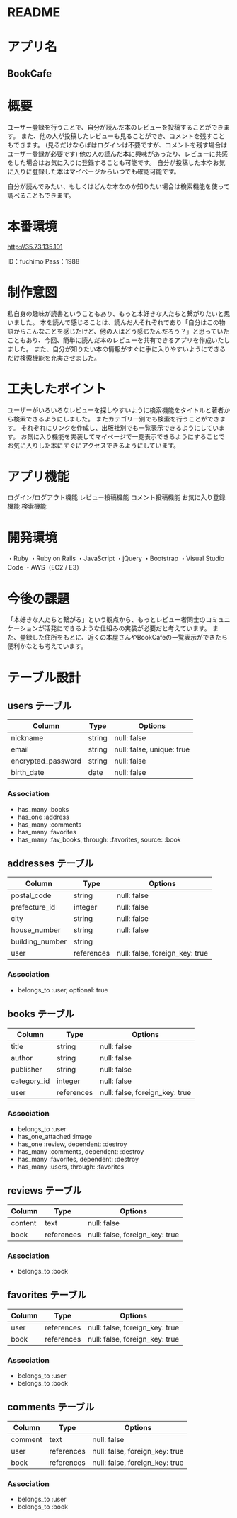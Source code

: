 # README

# アプリ名
## BookCafe

# 概要

ユーザー登録を行うことで、自分が読んだ本のレビューを投稿することができます。
また、他の人が投稿したレビューも見ることができ、コメントを残すこともできます。
(見るだけならばはログインは不要ですが、コメントを残す場合はユーザー登録が必要です)
他の人の読んだ本に興味があったり、レビューに共感をした場合はお気に入りに登録することも可能です。
自分が投稿した本やお気に入りに登録した本はマイページからいつでも確認可能です。

自分が読んでみたい、もしくはどんな本なのか知りたい場合は検索機能を使って調べることもできます。

# 本番環境
http://35.73.135.101

ID：fuchimo
Pass：1988

# 制作意図

私自身の趣味が読書ということもあり、もっと本好きな人たちと繋がりたいと思いました。
本を読んで感じることは、読んだ人それぞれであり「自分はこの物語からこんなことを感じたけど、他の人はどう感じたんだろう？」と思っていたこともあり、今回、簡単に読んだ本のレビューを共有できるアプリを作成いたしました。
また、自分が知りたい本の情報がすぐに手に入りやすいようにできるだけ検索機能を充実させました。

# 工夫したポイント
ユーザーがいろいろなレビューを探しやすいように検索機能をタイトルと著者から検索できるようにしました。
またカテゴリー別でも検索を行うことができます。
それぞれにリンクを作成し、出版社別でも一覧表示できるようにしています。
お気に入り機能を実装してマイページで一覧表示できるようにすることでお気に入りした本にすぐにアクセスできるようにしています。

# アプリ機能
ログイン/ログアウト機能
レビュー投稿機能
コメント投稿機能
お気に入り登録機能
検索機能


# 開発環境
・Ruby
・Ruby on Rails 
・JavaScript
・jQuery
・Bootstrap
・Visual Studio Code
・AWS（EC2 / E3）

# 今後の課題
「本好きな人たちと繋がる」という観点から、もっとレビュー者同士のコミュニケーションが活発にできるような仕組みの実装が必要だと考えています。
また、登録した住所をもとに、近くの本屋さんやBookCafeの一覧表示ができたら便利かなとも考えています。


# テーブル設計

## users テーブル

| Column             | Type   | Options                   |
| ------------------ | ------ | ------------------------- |
| nickname           | string | null: false               |
| email              | string | null: false, unique: true |
| encrypted_password | string | null: false               |
| birth_date         | date   | null: false               |

### Association

- has_many :books
- has_one :address
- has_many :comments
- has_many :favorites
- has_many :fav_books, through: :favorites, source: :book

## addresses テーブル

| Column          | Type       | Options                        |
| --------------- | ---------- | ------------------------------ |
| postal_code     | string     | null: false                    |
| prefecture_id   | integer    | null: false                    |
| city            | string     | null: false                    |
| house_number    | string     | null: false                    |
| building_number | string     |                                |
| user            | references | null: false, foreign_key: true |

### Association

- belongs_to :user, optional: true

## books テーブル

| Column      | Type       | Options                        |
| ----------- | ---------- | ------------------------------ |
| title       | string     | null: false                    |
| author      | string     | null: false                    |
| publisher   | string     | null: false                    |
| category_id | integer    | null: false                    |
| user        | references | null: false, foreign_key: true |

### Association

- belongs_to :user
- has_one_attached :image
- has_one :review, dependent: :destroy
- has_many :comments, dependent: :destroy
- has_many :favorites, dependent: :destroy
- has_many :users, through: :favorites

## reviews テーブル

| Column  | Type       | Options                        |
| ------- | ---------- | ------------------------------ |
| content | text       | null: false                    |
| book    | references | null: false, foreign_key: true |

### Association

- belongs_to :book

## favorites テーブル

| Column  | Type       | Options                        |
| ------- | ---------- | ------------------------------ |
| user    | references | null: false, foreign_key: true |
| book    | references | null: false, foreign_key: true |

### Association

- belongs_to :user
- belongs_to :book

## comments テーブル

| Column  | Type       | Options                        |
| ------- | ---------- | ------------------------------ |
| comment | text       | null: false                    |
| user    | references | null: false, foreign_key: true |
| book    | references | null: false, foreign_key: true |

### Association

- belongs_to :user
- belongs_to :book
